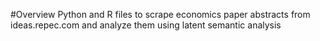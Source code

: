 #Overview
Python and R files to scrape economics paper abstracts from ideas.repec.com and analyze them using latent semantic analysis
